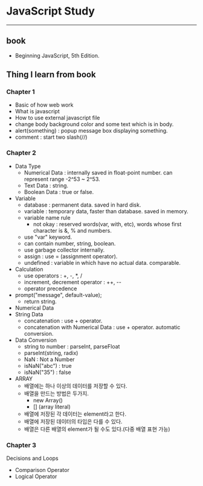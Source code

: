 # JavaScript Study

---
## book

- Beginning JavaScript, 5th Edition.

## Thing I learn from book

### Chapter 1

- Basic of how web work
- What is javascript
- How to use external javascript file
- change body background color and some text which is in body.
- alert(something) : popup message box displaying something.
- comment : start two slash(//)

### Chapter 2

- Data Type
	- Numerical Data : internally saved in float-point number.
	can represent range -2^53 ~ 2^53.
	- Text Data : string.
	- Boolean Data : true or false.
- Variable
	- database : permanent data. saved in hard disk.
	- variable : temporary data, faster than database. saved in memory.
	- variable name rule
		- not okay : reserved words(var, with, etc),
		words whose first character is &, % and numbers.
	- use "var" keyword.
	- can contain number, string, boolean. 
	- use garbage collector internally.
	- assign : use = (assignment operator).
	- undefined : variable in which have no actual data. comparable.
- Calculation
	- use operators : +, -, \*, / 
	- increment, decrement operator : ++, --
	- operator precedence
- prompt("message", default-value); 
	- return string.
- Numerical Data
- String Data
	- concatenation : use + operator.
	- concatenation with Numerical Data :
	use + operator. automatic conversion.
- Data Conversion
	- string to number : parseInt, parseFloat
	- parseInt(string, radix)
	- NaN : Not a Number
	- isNaN("abc") : true
	- isNaN("35") : false
- ARRAY
	- 배열에는 하나 이상의 데이터를 저장할 수 있다.
	- 배열을 만드는 방법은 두가지.
		- new Array()
		- [] (array literal)
	- 배열에 저장된 각 데이터는 element라고 한다.
	- 배열에 저장된 데이터의 타입은 다를 수 있다.
	- 배열은 다른 배열의 element가 될 수도 있다.(다중 배열 표현 가능)

### Chapter 3

Decisions and Loops

- Comparison Operator
- Logical Operator
